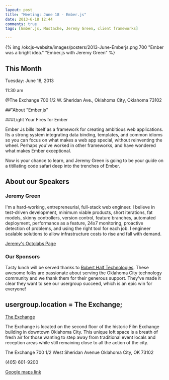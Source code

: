```yaml
---
layout: post
title: "Meeting: June 18 - Ember.js"
date: 2013-6-18 12:44
comments: true
tags: [Ember.js, Mustache, Jeremy Green, client frameworks]

---
```


{% img  /okcjs-website/images/posters/2013-June-Emberjs.png  700 "Ember was a bright idea." "Ember.js with Jeremy Green" %}


## This Month

Tuesday: June 18, 2013 

11:30 am

@The Exchange
700 1/2 W. Sheridan Ave.,
Oklahoma City, Oklahoma
73102




##"About "Ember.js" 

###Light Your Fires for Ember

Ember Js bills itself as a framework for creating ambitious web applications. Its a strong system integrating data binding, templates, and common idioms so you can focus on what makes a web app special, without reinventing the wheel. Perhaps you've worked in other frameworks, and have wondered what makes Ember exceptional. 

Now is your chance to learn, and Jeremy Green is going to be your guide on a titillating code safari deep into the trenches of Ember.

<!-- more -->

## About our Speakers

### Jeremy Green
I'm a hard-working, entrepreneurial, full-stack web engineer.  I believe in test-driven development, minimum viable products, short iterations, fat models, skinny controllers, version control, feature branches, automated deployment, performance as a feature, 24x7 monitoring, proactive detection of problems, and using the right tool for each job.  I engineer scalable solutions to allow infrastructure costs to rise and fall with demand.

[Jeremy's Octolabs Page](http://www.octolabs.com/)

### Our Sponsors
Tasty lunch will be served thanks to [Robert Half Technologies](http://www.roberthalftechnology.com/). These awesome folks are passionate about serving the Oklahoma City technology community and we thank them for their generous support. They've made it clear they want to see our usergroup succeed, which is an epic win for everyone!

## usergroup.location = The Exchange;


[The Exchange](http://www.exchangeokc.com/) 

The Exchange is located on the second floor of the historic Film Exchange building in downtown Oklahoma City.  This unique loft space is a breath of fresh air for those wanting to step away from traditional event locals and reception areas while still remaining close to all the action of the city.

The Exchange
700 1/2 West Sheridan Avenue
Oklahoma City, OK 73102

(405) 601-9200    


[Google maps link](https://maps.google.com/maps?q=+700+West+Sheridan+Avenue+Oklahoma+City,+OK+73102&hl=en&sll=37.0625,-95.677068&sspn=83.75977,57.919922&hnear=700+W+Sheridan+Ave,+Oklahoma+City,+Oklahoma+73102&t=m&z=17)

